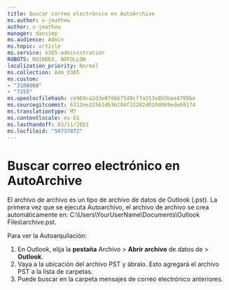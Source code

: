 ```yaml
---
title: Buscar correo electrónico en AutoArchive
ms.author: v-jmathew
author: v-jmathew
manager: dansimp
ms.audience: Admin
ms.topic: article
ms.service: o365-administration
ROBOTS: NOINDEX, NOFOLLOW
localization_priority: Normal
ms.collection: Adm_O365
ms.custom:
- "3100008"
- "7255"
ms.openlocfilehash: ce969ca2d3e07d6b7548cf7a553e8b5bee4799be
ms.sourcegitcommit: 6312ee31561db36104f32282d019d069ede69174
ms.translationtype: MT
ms.contentlocale: es-ES
ms.lasthandoff: 03/11/2021
ms.locfileid: "50737872"
---
```

# <a name="find-email-in-autoarchive"></a>Buscar correo electrónico en AutoArchive

El archivo de archivo es un tipo de archivo de datos de Outlook (.pst). La primera vez que se ejecuta Autoarchivo, el archivo de archivo se crea automáticamente en: C:\Users\YourUserName\Documents\Outlook Files\archive.pst.

Para ver la Autoarquilación:

1. En Outlook, elija la **pestaña** Archivo > **Abrir archivo** de datos de  >  **Outlook**.
2. Vaya a la ubicación del archivo PST y ábralo. Esto agregará el archivo PST a la lista de carpetas.
3. Puede buscar en la carpeta mensajes de correo electrónico anteriores.
